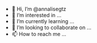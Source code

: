 - 👋 Hi, I’m @annalisegtz
- 👀 I’m interested in ...
- 🌱 I’m currently learning ...
- 💞️ I’m looking to collaborate on ...
- 📫 How to reach me ...

<!---
annalisegtz/annalisegtz is a ✨ special ✨ repository because its `README.md` (this file) appears on your GitHub profile.
You can click the Preview link to take a look at your changes.
--->
